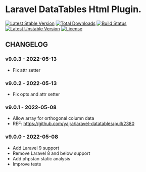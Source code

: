 # Laravel DataTables Html Plugin.

[![Latest Stable Version](https://poser.pugx.org/yajra/laravel-datatables-html/v/stable.png)](https://packagist.org/packages/yajra/laravel-datatables-html)
[![Total Downloads](https://poser.pugx.org/yajra/laravel-datatables-html/downloads.png)](https://packagist.org/packages/yajra/laravel-datatables-html)
[![Build Status](https://travis-ci.org/yajra/laravel-datatables-html.png?branch=master)](https://travis-ci.org/yajra/laravel-datatables-html)
[![Latest Unstable Version](https://poser.pugx.org/yajra/laravel-datatables-html/v/unstable.svg)](https://packagist.org/packages/yajra/laravel-datatables-html)
[![License](https://poser.pugx.org/yajra/laravel-datatables-html/license.svg)](https://packagist.org/packages/yajra/laravel-datatables-html)

## CHANGELOG

### v9.0.3 - 2022-05-13

- Fix attr setter

### v9.0.2 - 2022-05-13

- Fix opts and attr setter

### v9.0.1 - 2022-05-08

- Allow array for orthogonal column data
- REF: https://github.com/yajra/laravel-datatables/pull/2380

### v9.0.0 - 2022-05-08

- Add Laravel 9 support
- Remove Laravel 8 and below support
- Add phpstan static analysis
- Improve tests